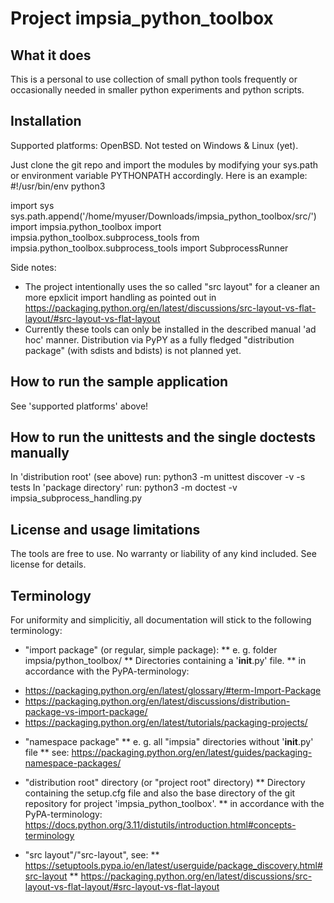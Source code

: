 # Project impsia_python_toolbox

## What it does ##
This is a personal to use collection of small python tools frequently or occasionally needed in smaller python experiments and python scripts.


## Installation ##
Supported platforms: OpenBSD. Not tested on Windows & Linux (yet).

Just clone the git repo and import the modules by modifying your sys.path or environment variable PYTHONPATH accordingly.
Here is an example:
#!/usr/bin/env python3

import sys
sys.path.append('/home/myuser/Downloads/impsia_python_toolbox/src/')
import impsia.python_toolbox
import impsia.python_toolbox.subprocess_tools
from impsia.python_toolbox.subprocess_tools import SubprocessRunner

Side notes:
* The project intentionally uses the so called "src layout" for a cleaner an more epxlicit import handling as pointed out in https://packaging.python.org/en/latest/discussions/src-layout-vs-flat-layout/#src-layout-vs-flat-layout
* Currently these tools can only be installed in the described manual 'ad hoc' manner. Distribution via PyPY as a fully fledged "distribution package" (with sdists and bdists) is not planned yet. 


## How to run the sample application ##
See 'supported platforms' above!


## How to run the unittests and the single doctests manually ##
In 'distribution root' (see above) run: python3 -m unittest discover -v -s tests
In 'package directory' run: python3 -m doctest -v impsia_subprocess_handling.py


## License and usage limitations ##
The tools are free to use. No warranty or liability of any kind included. See license for details.


## Terminology ##
For uniformity and simplicitiy, all documentation will stick to the following terminology:

* "import package" (or regular, simple package):
** e. g. folder impsia/python_toolbox/
** Directories containing a '__init__.py' file.
** in accordance with the PyPA-terminology:
- https://packaging.python.org/en/latest/glossary/#term-Import-Package
- https://packaging.python.org/en/latest/discussions/distribution-package-vs-import-package/
- https://packaging.python.org/en/latest/tutorials/packaging-projects/

* "namespace package"
** e. g. all "impsia" directories without '__init__.py' file
** see: https://packaging.python.org/en/latest/guides/packaging-namespace-packages/

* "distribution root" directory (or "project root" directory)
** Directory containing the setup.cfg file and also the base directory of the git repository for project 'impsia_python_toolbox'.
** in accordance with the PyPA-terminology: https://docs.python.org/3.11/distutils/introduction.html#concepts-terminology

* "src layout"/"src-layout", see:
** https://setuptools.pypa.io/en/latest/userguide/package_discovery.html#src-layout
** https://packaging.python.org/en/latest/discussions/src-layout-vs-flat-layout/#src-layout-vs-flat-layout
